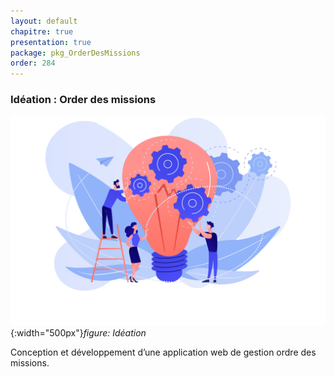 ```yaml
---
layout: default
chapitre: true
presentation: true
package: pkg_OrderDesMissions
order: 284
---
```


### Idéation : Order des missions

![Idéation](./images/ideation.jpg){:width="500px"}_figure: Idéation_

Conception et développement d’une application web de gestion ordre des missions.